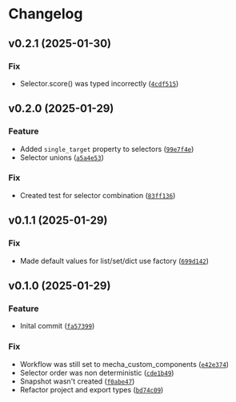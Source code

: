 # Changelog

<!--next-version-placeholder-->

## v0.2.1 (2025-01-30)

### Fix

* Selector.score() was typed incorrectly ([`4cdf515`](https://github.com/TheNuclearNexus/bolt-selectors/commit/4cdf5151fa972bc9485830062ea98a88ceab2fb2))

## v0.2.0 (2025-01-29)

### Feature

* Added `single_target` property to selectors ([`99e7f4e`](https://github.com/TheNuclearNexus/bolt-selectors/commit/99e7f4ec605ae4f7b22e2bb45d91c9c2d83ca9b1))
* Selector unions ([`a5a4e53`](https://github.com/TheNuclearNexus/bolt-selectors/commit/a5a4e53b225f90c26610aba445737f6e3d25ba72))

### Fix

* Created test for selector combination ([`83ff136`](https://github.com/TheNuclearNexus/bolt-selectors/commit/83ff136d22503c2cda8df71edaf40e455492903c))

## v0.1.1 (2025-01-29)

### Fix

* Made default values for list/set/dict use factory ([`699d142`](https://github.com/TheNuclearNexus/bolt-selectors/commit/699d1429864a1a2a76445ccd09e58f243f1de716))

## v0.1.0 (2025-01-29)

### Feature

* Inital commit ([`fa57399`](https://github.com/TheNuclearNexus/bolt-selectors/commit/fa57399cd372e499a0a463dd3a3dd805f87fda83))

### Fix

* Workflow was still set to mecha_custom_components ([`e42e374`](https://github.com/TheNuclearNexus/bolt-selectors/commit/e42e374e7fba0057c1b350a06594a399ae68bd93))
* Selector order was non deterministic ([`cde1b49`](https://github.com/TheNuclearNexus/bolt-selectors/commit/cde1b496708f6d49cc97e998794b7ecf71cd4702))
* Snapshot wasn't created ([`f0abe47`](https://github.com/TheNuclearNexus/bolt-selectors/commit/f0abe476e54b26b7e80359ba7582fca25ada3209))
* Refactor project and export types ([`bd74c09`](https://github.com/TheNuclearNexus/bolt-selectors/commit/bd74c09db46003db50995668ea47c99259524fa1))
